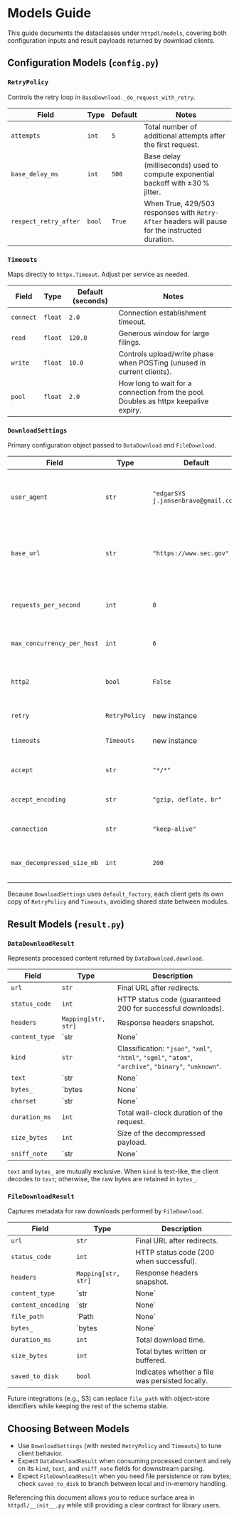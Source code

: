 # Models Guide

This guide documents the dataclasses under `httpdl/models`, covering both
configuration inputs and result payloads returned by download clients.

## Configuration Models (`config.py`)

### `RetryPolicy`

Controls the retry loop in `BaseDownload._do_request_with_retry`.

| Field | Type | Default | Notes |
| --- | --- | --- | --- |
| `attempts` | `int` | `5` | Total number of additional attempts after the first request. |
| `base_delay_ms` | `int` | `500` | Base delay (milliseconds) used to compute exponential backoff with ±30 % jitter. |
| `respect_retry_after` | `bool` | `True` | When True, 429/503 responses with `Retry-After` headers will pause for the instructed duration. |

### `Timeouts`

Maps directly to `httpx.Timeout`. Adjust per service as needed.

| Field | Type | Default (seconds) | Notes |
| --- | --- | --- | --- |
| `connect` | `float` | `2.0` | Connection establishment timeout. |
| `read` | `float` | `120.0` | Generous window for large filings. |
| `write` | `float` | `10.0` | Controls upload/write phase when POSTing (unused in current clients). |
| `pool` | `float` | `2.0` | How long to wait for a connection from the pool. Doubles as httpx keepalive expiry. |

### `DownloadSettings`

Primary configuration object passed to `DataDownload` and `FileDownload`.

| Field | Type | Default | Scope |
| --- | --- | --- | --- |
| `user_agent` | `str` | `"edgarSYS j.jansenbravo@gmail.com"` | Per-instance header. Customize for attribution and contact info. |
| `base_url` | `str` | `"https://www.sec.gov"` | Not actively used yet; reserved for future relative URL helpers. |
| `requests_per_second` | `int` | `8` | Process-wide rate cap shared across all clients. |
| `max_concurrency_per_host` | `int` | `6` | Per-host semaphore size. |
| `http2` | `bool` | `False` | Enables HTTP/2 in httpx when target supports it. |
| `retry` | `RetryPolicy` | new instance | Injects retry behavior. |
| `timeouts` | `Timeouts` | new instance | Injects timeout behavior. |
| `accept` | `str` | `"*/*"` | Default Accept header. |
| `accept_encoding` | `str` | `"gzip, deflate, br"` | Negotiates transfer compression. |
| `connection` | `str` | `"keep-alive"` | Encourages connection reuse. |
| `max_decompressed_size_mb` | `int` | `200` | Fail-fast guard enforced by `DataDownload`. |

Because `DownloadSettings` uses `default_factory`, each client gets its own copy
of `RetryPolicy` and `Timeouts`, avoiding shared state between modules.

## Result Models (`result.py`)

### `DataDownloadResult`

Represents processed content returned by `DataDownload.download`.

| Field | Type | Description |
| --- | --- | --- |
| `url` | `str` | Final URL after redirects. |
| `status_code` | `int` | HTTP status code (guaranteed 200 for successful downloads). |
| `headers` | `Mapping[str, str]` | Response headers snapshot. |
| `content_type` | `str | None` | Normalized media type. |
| `kind` | `str` | Classification: `"json"`, `"xml"`, `"html"`, `"sgml"`, `"atom"`, `"archive"`, `"binary"`, `"unknown"`. |
| `text` | `str | None` | Decoded text for text-like kinds. |
| `bytes_` | `bytes | None` | Raw payload for binary/unknown kinds. |
| `charset` | `str | None` | Charset detected from headers or sniffing. |
| `duration_ms` | `int` | Total wall-clock duration of the request. |
| `size_bytes` | `int` | Size of the decompressed payload. |
| `sniff_note` | `str | None` | Hints about classification/decoding decisions. |

`text` and `bytes_` are mutually exclusive. When `kind` is text-like, the
client decodes to `text`; otherwise, the raw bytes are retained in `bytes_`.

### `FileDownloadResult`

Captures metadata for raw downloads performed by `FileDownload`.

| Field | Type | Description |
| --- | --- | --- |
| `url` | `str` | Final URL after redirects. |
| `status_code` | `int` | HTTP status code (200 when successful). |
| `headers` | `Mapping[str, str]` | Response headers snapshot. |
| `content_type` | `str | None` | Raw `Content-Type` header value. |
| `content_encoding` | `str | None` | Raw `Content-Encoding` header (gzip/deflate/etc.). |
| `file_path` | `Path | None` | Filesystem location when streaming to disk. |
| `bytes_` | `bytes | None` | In-memory payload when `stream_to_disk=False`. |
| `duration_ms` | `int` | Total download time. |
| `size_bytes` | `int` | Total bytes written or buffered. |
| `saved_to_disk` | `bool` | Indicates whether a file was persisted locally. |

Future integrations (e.g., S3) can replace `file_path` with object-store
identifiers while keeping the rest of the schema stable.

## Choosing Between Models

- Use `DownloadSettings` (with nested `RetryPolicy` and `Timeouts`) to tune
  client behavior.
- Expect `DataDownloadResult` when consuming processed content and rely on its
  `kind`, `text`, and `sniff_note` fields for downstream parsing.
- Expect `FileDownloadResult` when you need file persistence or raw bytes;
  check `saved_to_disk` to branch between local and in-memory handling.

Referencing this document allows you to reduce surface area in
`httpdl/__init__.py` while still providing a clear contract for library users.
